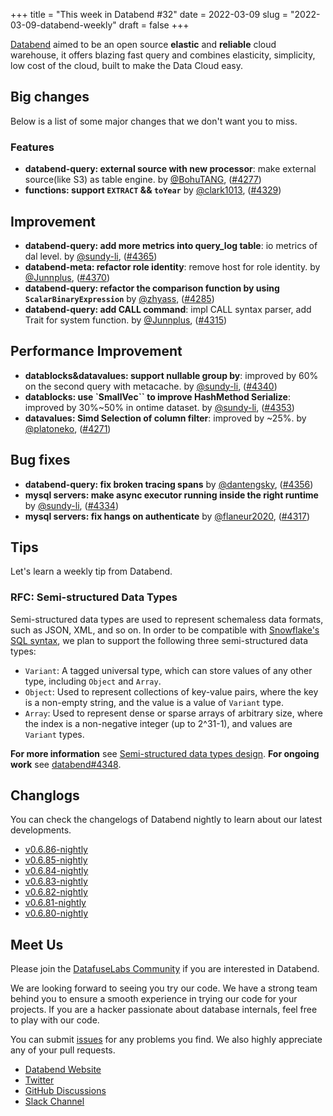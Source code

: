 +++
title = "This week in Databend #32"
date = 2022-03-09
slug = "2022-03-09-databend-weekly"
draft = false
+++

[Databend](https://github.com/datafuselabs/databend) aimed to be an open source **elastic** and **reliable** cloud warehouse, it offers blazing fast query and combines elasticity, simplicity, low cost of the cloud, built to make the Data Cloud easy.

## Big changes

Below is a list of some major changes that we don't want you to miss.

### Features

- **databend-query: external source with new processor**: make external source(like S3) as table engine. by [@BohuTANG](https://github.com/BohuTANG), ([#4277](https://github.com/datafuselabs/databend/pull/4277))
- **functions: support `EXTRACT` && `toYear`** by [@clark1013](https://github.com/clark1013), ([#4329](https://github.com/datafuselabs/databend/pull/4329))

## Improvement

- **databend-query: add more metrics into query_log table**: io metrics of dal level. by [@sundy-li](https://github.com/sundy-li), ([#4365](https://github.com/datafuselabs/databend/pull/4365))
- **databend-meta: refactor role identity**: remove host for role identity. by [@Junnplus](https://github.com/Junnplus), ([#4370](https://github.com/datafuselabs/databend/pull/4370))
- **databend-query: refactor the comparison function by using `ScalarBinaryExpression`** by [@zhyass](https://github.com/zhyass), ([#4285](https://github.com/datafuselabs/databend/pull/4285))
- **databend-query: add CALL command**: impl CALL syntax parser, add Trait for system function. by [@Junnplus](https://github.com/Junnplus), ([#4315](https://github.com/datafuselabs/databend/pull/4315))

## Performance Improvement

- **datablocks&datavalues: support nullable group by**: improved by 60% on the second query with metacache. by [@sundy-li](https://github.com/sundy-li), ([#4340](https://github.com/datafuselabs/databend/pull/4340))
- **datablocks: use `SmallVec`` to improve HashMethod Serialize**: improved by 30%~50% in ontime dataset. by [@sundy-li](https://github.com/sundy-li), ([#4353](https://github.com/datafuselabs/databend/pull/4353))
- **datavalues: Simd Selection of column filter**: improved by ~25%. by [@platoneko](https://github.com/platoneko), ([#4271](https://github.com/datafuselabs/databend/pull/4271))

## Bug fixes

- **databend-query: fix broken tracing spans** by [@dantengsky](https://github.com/dantengsky), ([#4356](https://github.com/datafuselabs/databend/pull/4356))
- **mysql servers: make async executor running inside the right runtime** by [@sundy-li](https://github.com/sundy-li), ([#4334](https://github.com/datafuselabs/databend/pull/4334))
- **mysql servers: fix hangs on authenticate** by [@flaneur2020](https://github.com/flaneur2020), ([#4317](https://github.com/datafuselabs/databend/pull/4317))

## Tips

Let's learn a weekly tip from Databend.

### RFC: Semi-structured Data Types

Semi-structured data types are used to represent schemaless data formats, such as JSON, XML, and so on.
In order to be compatible with [Snowflake's SQL syntax](https://docs.snowflake.com/en/sql-reference/data-types-semistructured.html), we plan to support the following three semi-structured data types:

- `Variant`: A tagged universal type, which can store values of any other type, including `Object` and `Array`.
- `Object`: Used to represent collections of key-value pairs, where the key is a non-empty string, and the value is a value of `Variant` type.
- `Array`: Used to represent dense or sparse arrays of arbitrary size, where the index is a non-negative integer (up to 2^31-1), and values are `Variant` types.

**For more information** see [Semi-structured data types design](https://databend.rs/dev/rfcs/query/semi-structured-data-types). **For ongoing work** see [databend#4348](https://github.com/datafuselabs/databend/pull/4348).

## Changlogs

You can check the changelogs of Databend nightly to learn about our latest developments.

- [v0.6.86-nightly](https://github.com/datafuselabs/databend/releases/tag/v0.6.86-nightly)
- [v0.6.85-nightly](https://github.com/datafuselabs/databend/releases/tag/v0.6.85-nightly)
- [v0.6.84-nightly](https://github.com/datafuselabs/databend/releases/tag/v0.6.84-nightly)
- [v0.6.83-nightly](https://github.com/datafuselabs/databend/releases/tag/v0.6.83-nightly)
- [v0.6.82-nightly](https://github.com/datafuselabs/databend/releases/tag/v0.6.82-nightly)
- [v0.6.81-nightly](https://github.com/datafuselabs/databend/releases/tag/v0.6.81-nightly)
- [v0.6.80-nightly](https://github.com/datafuselabs/databend/releases/tag/v0.6.80-nightly)

## Meet Us

Please join the [DatafuseLabs Community](https://github.com/datafuselabs/) if you are interested in Databend.

We are looking forward to seeing you try our code. We have a strong team behind you to ensure a smooth experience in trying our code for your projects.
If you are a hacker passionate about database internals, feel free to play with our code.

You can submit [issues](https://github.com/datafuselabs/databend/issues) for any problems you find. We also highly appreciate any of your pull requests.

- [Databend Website](https://databend.rs)
- [Twitter](https://twitter.com/Datafuse_Labs)
- [GitHub Discussions](https://github.com/datafuselabs/databend/discussions)
- [Slack Channel](https://datafusecloud.slack.com/join/shared_invite/zt-nojrc9up-50IRla1Y1h56rqwCTkkDJA)
